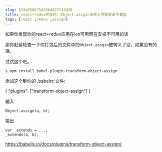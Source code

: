 ```yaml
---
slug: 57da556b7543564027f33d28
title: react+redux开发时，Object.assgin未转义导致安卓不兼容
tags: [react ,redux ,assign]
---
```


如果你发现你的react+redux应用在ios可用而在安卓不可用的话

那你赶紧检查一下你打包后的文件中的`Object.assgin`被转义了没，如果没有的话。

试试这个吧。

```
$ npm install babel-plugin-transform-object-assign
```

添加这个到你的 .babelrc 文件:

{
  "plugins": ["transform-object-assign"]
}

输入

```
Object.assign(a, b);
```
输出
```
var _extends = ...; 
_extends(a, b);
```

https://babeljs.io/docs/plugins/transform-object-assign/
